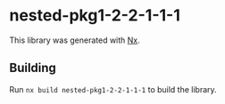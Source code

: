 # nested-pkg1-2-2-1-1-1

This library was generated with [Nx](https://nx.dev).

## Building

Run `nx build nested-pkg1-2-2-1-1-1` to build the library.
